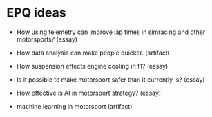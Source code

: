 # EPQ ideas

- How using telemetry can improve lap times in simracing and other motorsports? (essay)

- How data analysis can make people quicker. (artifact)

- How suspension effects engine cooling in f1? (essay) 

- Is it possible to make motorsport safer than it currently is? (essay) 

- How effective is AI in motorsport strategy? (essay) 

- machine learning in motorsport (artifact)
